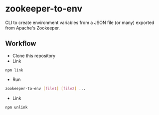 # zookeeper-to-env

CLI to create environment variables from a JSON file (or many) exported from Apache's Zookeeper.

## Workflow

- Clone this repository
- Link
```shell
npm link
```
- Run
```sh
zookeeper-to-env [file1] [file2] ...
```
- Link
```shell
npm unlink
```

